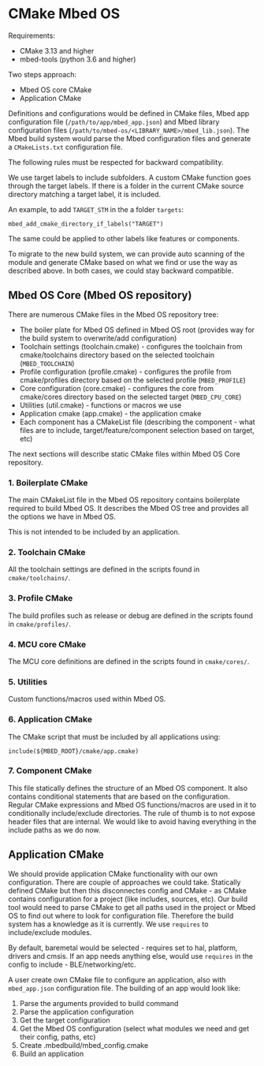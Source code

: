 # CMake Mbed OS

Requirements:
- CMake 3.13 and higher
- mbed-tools (python 3.6 and higher)

Two steps approach:

- Mbed OS core CMake
- Application CMake

Definitions and configurations would be defined in CMake files, Mbed app configuration file (`/path/to/app/mbed_app.json`) and Mbed library configuration files (`/path/to/mbed-os/<LIBRARY_NAME>/mbed_lib.json`). The Mbed build system would parse the Mbed configuration files and generate a `CMakeLists.txt` configuration file.

The following rules must be respected for backward compatibility.

We use target labels to include subfolders. A custom CMake function goes through the target labels. If there is a folder in the current CMake source directory matching a target label, it is included. 

An example, to add `TARGET_STM` in the a folder `targets`:

```
mbed_add_cmake_directory_if_labels("TARGET")
```

The same could be applied to other labels like features or components.

To migrate to the new build system, we can provide auto scanning of the module and generate CMake based on what we find or use the way as described above. In both cases, we could stay backward compatible.

## Mbed OS Core (Mbed OS repository)

There are numerous CMake files in the Mbed OS repository tree:

* The boiler plate for Mbed OS defined in Mbed OS root (provides way for the build system to overwrite/add configuration)
* Toolchain settings (toolchain.cmake) - configures the toolchain from cmake/toolchains directory based on the selected toolchain (`MBED_TOOLCHAIN`)
* Profile configuration (profile.cmake) - configures the profile from cmake/profiles directory based on the selected profile (`MBED_PROFILE`)
* Core configuration (core.cmake) - configures the core from cmake/cores directory based on the selected target (`MBED_CPU_CORE`)
* Utilities (util.cmake) - functions or macros we use
* Application cmake (app.cmake) - the application cmake
* Each component has a CMakeList file (describing the component - what files are to include, target/feature/component selection based on target, etc)

The next sections will describe static CMake files within Mbed OS Core repository.

### 1. Boilerplate CMake

The main CMakeList file in the Mbed OS repository contains boilerplate required to build Mbed OS. It describes the Mbed OS tree and provides all the options we have in Mbed OS.

This is not intended to be included by an application.

### 2. Toolchain CMake

All the toolchain settings are defined in the scripts found in `cmake/toolchains/`.

### 3. Profile CMake

The build profiles such as release or debug are defined in the scripts found in `cmake/profiles/`.

### 4. MCU core CMake

The MCU core definitions are defined in the scripts found in `cmake/cores/`.

### 5. Utilities

Custom functions/macros used within Mbed OS.

### 6. Application CMake

The CMake script that must be included by all applications using:

```
include(${MBED_ROOT}/cmake/app.cmake)
```

### 7. Component CMake

This file statically defines the structure of an Mbed OS component. It also contains conditional statements that are based on the configuration. Regular CMake expressions and Mbed OS functions/macros are used in it to conditionally include/exclude directories.
The rule of thumb is to not expose header files that are internal. We would like to avoid having everything in the include paths as we do now.

## Application CMake

We should provide application CMake functionality with  our own configuration. There are couple of approaches we could take. Statically defined CMake but then this disconnectes config and CMake - as CMake contains configuration for a project (like includes, sources, etc). Our build tool would need to parse CMake to get all paths used in the project or Mbed OS to find out where to look for configuration file. Therefore the build system has a knowledge as it is currently. We use `requires` to include/exclude modules.

By default, baremetal would be selected - requires set to hal, platform, drivers and cmsis. If an app needs anything else, would use `requires` in the config to include - BLE/networking/etc.

A user create own CMake file to configure an application, also with `mbed_app.json` configuration file. The building of an app would look like:

1. Parse the arguments provided to build command
2. Parse the application configuration
3. Get the target configuration
4. Get the Mbed OS configuration (select what modules we need and get their config, paths, etc)
5. Create .mbedbuild/mbed_config.cmake
6. Build an application
